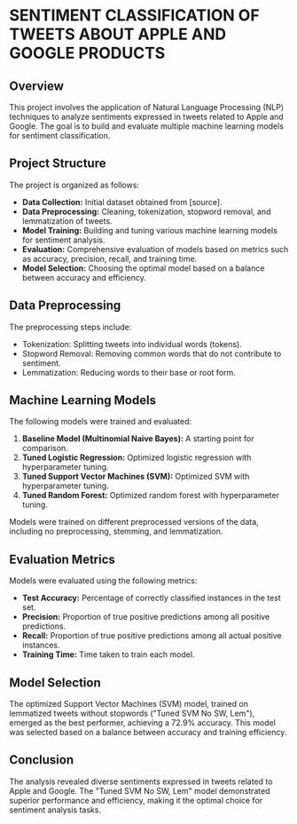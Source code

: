 # SENTIMENT CLASSIFICATION OF TWEETS ABOUT APPLE AND GOOGLE PRODUCTS

## Overview

This project involves the application of Natural Language Processing (NLP) techniques to analyze sentiments expressed in tweets related to Apple and Google. The goal is to build and evaluate multiple machine learning models for sentiment classification.

## Project Structure

The project is organized as follows:

- **Data Collection:** Initial dataset obtained from [source].
- **Data Preprocessing:** Cleaning, tokenization, stopword removal, and lemmatization of tweets.
- **Model Training:** Building and tuning various machine learning models for sentiment analysis.
- **Evaluation:** Comprehensive evaluation of models based on metrics such as accuracy, precision, recall, and training time.
- **Model Selection:** Choosing the optimal model based on a balance between accuracy and efficiency.

## Data Preprocessing

The preprocessing steps include:
- Tokenization: Splitting tweets into individual words (tokens).
- Stopword Removal: Removing common words that do not contribute to sentiment.
- Lemmatization: Reducing words to their base or root form.

## Machine Learning Models

The following models were trained and evaluated:

1. **Baseline Model (Multinomial Naive Bayes):** A starting point for comparison.
2. **Tuned Logistic Regression:** Optimized logistic regression with hyperparameter tuning.
3. **Tuned Support Vector Machines (SVM):** Optimized SVM with hyperparameter tuning.
4. **Tuned Random Forest:** Optimized random forest with hyperparameter tuning.

Models were trained on different preprocessed versions of the data, including no preprocessing, stemming, and lemmatization.

## Evaluation Metrics

Models were evaluated using the following metrics:
- **Test Accuracy:** Percentage of correctly classified instances in the test set.
- **Precision:** Proportion of true positive predictions among all positive predictions.
- **Recall:** Proportion of true positive predictions among all actual positive instances.
- **Training Time:** Time taken to train each model.

## Model Selection

The optimized Support Vector Machines (SVM) model, trained on lemmatized tweets without stopwords ("Tuned SVM No SW, Lem"), emerged as the best performer, achieving a 72.9% accuracy. This model was selected based on a balance between accuracy and training efficiency.

## Conclusion

The analysis revealed diverse sentiments expressed in tweets related to Apple and Google. The "Tuned SVM No SW, Lem" model demonstrated superior performance and efficiency, making it the optimal choice for sentiment analysis tasks.